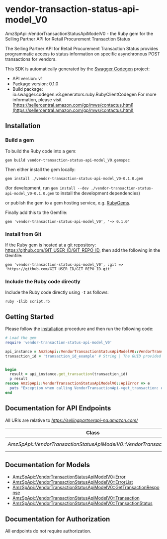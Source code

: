 # vendor-transaction-status-api-model_V0

AmzSpApi::VendorTransactionStatusApiModelV0 - the Ruby gem for the Selling Partner API for Retail Procurement Transaction Status

The Selling Partner API for Retail Procurement Transaction Status provides programmatic access to status information on specific asynchronous POST transactions for vendors.

This SDK is automatically generated by the [Swagger Codegen](https://github.com/swagger-api/swagger-codegen) project:

- API version: v1
- Package version: 0.1.0
- Build package: io.swagger.codegen.v3.generators.ruby.RubyClientCodegen
For more information, please visit [https://sellercentral.amazon.com/gp/mws/contactus.html](https://sellercentral.amazon.com/gp/mws/contactus.html)

## Installation

### Build a gem

To build the Ruby code into a gem:

```shell
gem build vendor-transaction-status-api-model_V0.gemspec
```

Then either install the gem locally:

```shell
gem install ./vendor-transaction-status-api-model_V0-0.1.0.gem
```
(for development, run `gem install --dev ./vendor-transaction-status-api-model_V0-0.1.0.gem` to install the development dependencies)

or publish the gem to a gem hosting service, e.g. [RubyGems](https://rubygems.org/).

Finally add this to the Gemfile:

    gem 'vendor-transaction-status-api-model_V0', '~> 0.1.0'

### Install from Git

If the Ruby gem is hosted at a git repository: https://github.com/GIT_USER_ID/GIT_REPO_ID, then add the following in the Gemfile:

    gem 'vendor-transaction-status-api-model_V0', :git => 'https://github.com/GIT_USER_ID/GIT_REPO_ID.git'

### Include the Ruby code directly

Include the Ruby code directly using `-I` as follows:

```shell
ruby -Ilib script.rb
```

## Getting Started

Please follow the [installation](#installation) procedure and then run the following code:
```ruby
# Load the gem
require 'vendor-transaction-status-api-model_V0'

api_instance = AmzSpApi::VendorTransactionStatusApiModelV0::VendorTransactionApi.new
transaction_id = 'transaction_id_example' # String | The GUID provided by Amazon in the 'transactionId' field in response to the post request of a specific transaction.


begin
  result = api_instance.get_transaction(transaction_id)
  p result
rescue AmzSpApi::VendorTransactionStatusApiModelV0::ApiError => e
  puts "Exception when calling VendorTransactionApi->get_transaction: #{e}"
end
```

## Documentation for API Endpoints

All URIs are relative to *https://sellingpartnerapi-na.amazon.com/*

Class | Method | HTTP request | Description
------------ | ------------- | ------------- | -------------
*AmzSpApi::VendorTransactionStatusApiModelV0::VendorTransactionApi* | [**get_transaction**](docs/VendorTransactionApi.md#get_transaction) | **GET** /vendor/transactions/v1/transactions/{transactionId} | 

## Documentation for Models

 - [AmzSpApi::VendorTransactionStatusApiModelV0::Error](docs/Error.md)
 - [AmzSpApi::VendorTransactionStatusApiModelV0::ErrorList](docs/ErrorList.md)
 - [AmzSpApi::VendorTransactionStatusApiModelV0::GetTransactionResponse](docs/GetTransactionResponse.md)
 - [AmzSpApi::VendorTransactionStatusApiModelV0::Transaction](docs/Transaction.md)
 - [AmzSpApi::VendorTransactionStatusApiModelV0::TransactionStatus](docs/TransactionStatus.md)

## Documentation for Authorization

 All endpoints do not require authorization.


